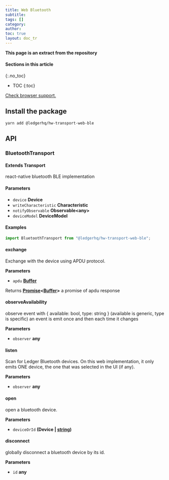 ```yaml
---
title: Web Bluetooth
subtitle:
tags: []
category:
author:
toc: true
layout: doc_tr
---
```


**This page is an extract from the repository**

#### Sections in this article
{:.no_toc}
* TOC
{:toc}

[Check browser support.](https://caniuse.com/web-bluetooth)

## Install the package

`yarn add @ledgerhq/hw-transport-web-ble`

## API

### BluetoothTransport

#### Extends Transport

react-native bluetooth BLE implementation

#### Parameters

-   `device` **Device**
-   `writeCharacteristic` **Characteristic**
-   `notifyObservable` **Observable&lt;any>**
-   `deviceModel` **DeviceModel**

#### Examples

```js
import BluetoothTransport from "@ledgerhq/hw-transport-web-ble";
```

#### exchange

Exchange with the device using APDU protocol.

**Parameters**

-   `apdu` **[Buffer](https://nodejs.org/api/buffer.html)**

Returns **[Promise](https://developer.mozilla.org/docs/Web/JavaScript/Reference/Global_Objects/Promise)&lt;[Buffer](https://nodejs.org/api/buffer.html)>** a promise of apdu response

#### observeAvailability

observe event with { available: bool, type: string }
(available is generic, type is specific)
an event is emit once and then each time it changes

**Parameters**

-   `observer` **any**

#### listen

Scan for Ledger Bluetooth devices.
On this web implementation, it only emits ONE device, the one that was selected in the UI (if any).

**Parameters**

-   `observer` **any**

#### open

open a bluetooth device.

**Parameters**

-   `deviceOrId` **(Device | [string](https://developer.mozilla.org/docs/Web/JavaScript/Reference/Global_Objects/String))**

#### disconnect

globally disconnect a bluetooth device by its id.

**Parameters**

-   `id` **any**

